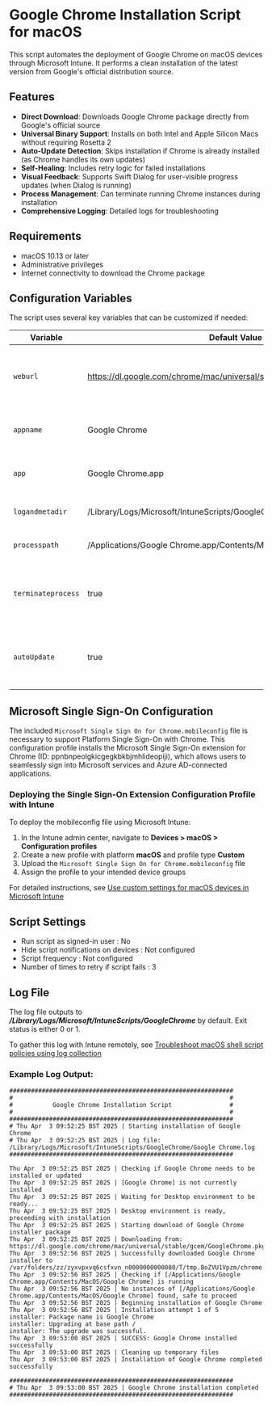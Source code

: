 # Google Chrome Installation Script for macOS

This script automates the deployment of Google Chrome on macOS devices through Microsoft Intune. It performs a clean installation of the latest version from Google's official distribution source.

## Features

- **Direct Download**: Downloads Google Chrome package directly from Google's official source
- **Universal Binary Support**: Installs on both Intel and Apple Silicon Macs without requiring Rosetta 2
- **Auto-Update Detection**: Skips installation if Chrome is already installed (as Chrome handles its own updates)
- **Self-Healing**: Includes retry logic for failed installations
- **Visual Feedback**: Supports Swift Dialog for user-visible progress updates (when Dialog is running)
- **Process Management**: Can terminate running Chrome instances during installation
- **Comprehensive Logging**: Detailed logs for troubleshooting

## Requirements

- macOS 10.13 or later
- Administrative privileges
- Internet connectivity to download the Chrome package

## Configuration Variables

The script uses several key variables that can be customized if needed:

| Variable | Default Value | Description |
|----------|---------------|-------------|
| `weburl` | https://dl.google.com/chrome/mac/universal/stable/gcem/GoogleChrome.pkg | Direct download URL for Google Chrome package |
| `appname` | Google Chrome | Display name used in logs and Swift Dialog |
| `app` | Google Chrome.app | Folder of the application as installed |
| `logandmetadir` | /Library/Logs/Microsoft/IntuneScripts/GoogleChrome | Directory where logs are stored |
| `processpath` | /Applications/Google Chrome.app/Contents/MacOS/Google Chrome | Full path to the Chrome process |
| `terminateprocess` | true | Whether to terminate Chrome if running during installation |
| `autoUpdate` | true | Whether to skip installation if Chrome is already installed |

## Microsoft Single Sign-On Configuration

The included `Microsoft Single Sign On for Chrome.mobileconfig` file is necessary to support Platform Single Sign-On with Chrome. This configuration profile installs the Microsoft Single Sign-On extension for Chrome (ID: ppnbnpeolgkicgegkbkbjmhlideopiji), which allows users to seamlessly sign into Microsoft services and Azure AD-connected applications.

### Deploying the Single Sign-On Extension Configuration Profile with Intune

To deploy the mobileconfig file using Microsoft Intune:

1. In the Intune admin center, navigate to **Devices > macOS > Configuration profiles**
2. Create a new profile with platform **macOS** and profile type **Custom**
3. Upload the `Microsoft Single Sign On for Chrome.mobileconfig` file
4. Assign the profile to your intended device groups

For detailed instructions, see [Use custom settings for macOS devices in Microsoft Intune](https://learn.microsoft.com/en-us/mem/intune/configuration/custom-settings-macos)

## Script Settings

- Run script as signed-in user : No
- Hide script notifications on devices : Not configured
- Script frequency : Not configured
- Number of times to retry if script fails : 3

## Log File

The log file outputs to ***/Library/Logs/Microsoft/IntuneScripts/GoogleChrome*** by default. Exit status is either 0 or 1.

To gather this log with Intune remotely, see [Troubleshoot macOS shell script policies using log collection](https://docs.microsoft.com/en-us/mem/intune/apps/macos-shell-scripts#troubleshoot-macos-shell-script-policies-using-log-collection)

### Example Log Output:
```
##############################################################
#                                                            #
#           Google Chrome Installation Script                #
#                                                            #
##############################################################
# Thu Apr  3 09:52:25 BST 2025 | Starting installation of Google Chrome
# Thu Apr  3 09:52:25 BST 2025 | Log file: /Library/Logs/Microsoft/IntuneScripts/GoogleChrome/Google Chrome.log
##############################################################

Thu Apr  3 09:52:25 BST 2025 | Checking if Google Chrome needs to be installed or updated
Thu Apr  3 09:52:25 BST 2025 | [Google Chrome] is not currently installed
Thu Apr  3 09:52:25 BST 2025 | Waiting for Desktop environment to be ready...
Thu Apr  3 09:52:25 BST 2025 | Desktop environment is ready, proceeding with installation
Thu Apr  3 09:52:25 BST 2025 | Starting download of Google Chrome installer package
Thu Apr  3 09:52:25 BST 2025 | Downloading from: https://dl.google.com/chrome/mac/universal/stable/gcem/GoogleChrome.pkg
Thu Apr  3 09:52:56 BST 2025 | Successfully downloaded Google Chrome installer to /var/folders/zz/zyxvpxvq6csfxvn_n0000000000000/T/tmp.BoZVU1Vpzm/chrome.pkg
Thu Apr  3 09:52:56 BST 2025 | Checking if [/Applications/Google Chrome.app/Contents/MacOS/Google Chrome] is running
Thu Apr  3 09:52:56 BST 2025 | No instances of [/Applications/Google Chrome.app/Contents/MacOS/Google Chrome] found, safe to proceed
Thu Apr  3 09:52:56 BST 2025 | Beginning installation of Google Chrome
Thu Apr  3 09:52:56 BST 2025 | Installation attempt 1 of 5
installer: Package name is Google Chrome
installer: Upgrading at base path /
installer: The upgrade was successful.
Thu Apr  3 09:53:00 BST 2025 | SUCCESS: Google Chrome installed successfully
Thu Apr  3 09:53:00 BST 2025 | Cleaning up temporary files
Thu Apr  3 09:53:00 BST 2025 | Installation of Google Chrome completed successfully

##############################################################
# Thu Apr  3 09:53:00 BST 2025 | Google Chrome installation completed
##############################################################
```
